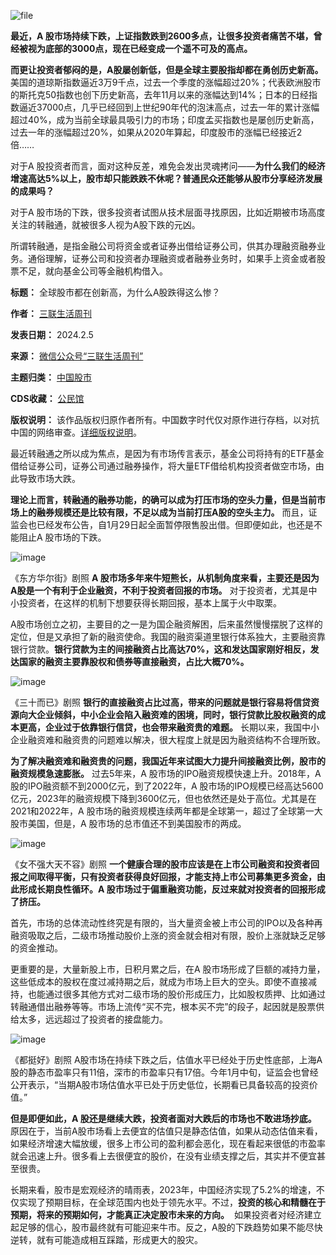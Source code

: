 ![file](https://chinadigitaltimes.net/chinese/files/2024/02/image-1707131801766.png)


**最近，A 股市场持续下跌，上证指数跌到2600多点，让很多投资者痛苦不堪，曾经被视为底部的3000点，现在已经变成一个遥不可及的高点。** 


**而更让投资者郁闷的是，A股屡创新低，但是全球主要股指却都在勇创历史新高。** 美国的道琼斯指数逼近3万9千点，过去一个季度的涨幅超过20%；代表欧洲股市的斯托克50指数也创下历史新高，去年11月以来的涨幅达到14%；日本的日经指数逼近37000点，几乎已经回到上世纪90年代的泡沫高点，过去一年的累计涨幅超过40%，成为当前全球最具吸引力的市场；印度孟买指数也是屡创历史新高，过去一年的涨幅超过20%，如果从2020年算起，印度股市的涨幅已经接近2倍……


对于A 股投资者而言，面对这种反差，难免会发出灵魂拷问——**为什么我们的经济增速高达5%以上，股市却只能跌跌不休呢？普通民众还能够从股市分享经济发展的成果吗？** 


对于A 股市场的下跌，很多投资者试图从技术层面寻找原因，比如近期被市场高度关注的转融通，就被很多人视为A股下跌的元凶。


所谓转融通，是指金融公司将资金或者证券出借给证券公司，供其办理融资融券业务。通俗理解，证券公司和投资者办理融资或者融券业务时，如果手上资金或者股票不足，就向基金公司等金融机构借入。




**标题：** 全球股市都在创新高，为什么A股跌得这么惨？  

**作者：** [三联生活周刊](https://chinadigitaltimes.net/space/三联生活周刊)  

**发表日期：** 2024.2.5  

**来源：** [微信公众号“三联生活周刊”](https://web.archive.org/web/https://mp.weixin.qq.com/s/oSyvo2VFYrcLlAjvz9ByhA)  

**主题归类：** [中国股市](https://chinadigitaltimes.net/space/中国股市)  

**CDS收藏：** [公民馆](https://chinadigitaltimes.net/space/%E5%85%AC%E6%B0%91%E9%A6%86)  

**版权说明：** 该作品版权归原作者所有。中国数字时代仅对原作进行存档，以对抗中国的网络审查。[详细版权说明](https://chinadigitaltimes.net/chinese/copyright)。


最近转融通之所以成为焦点，是因为有市场传言表示，基金公司将持有的ETF基金借给证券公司，证券公司通过融券操作，将大量ETF借给机构投资者做空市场，由此导致市场大跌。


**理论上而言，转融通的融券功能，的确可以成为打压市场的空头力量，但是当前市场上的融券规模还是比较有限，不足以成为当前打压A股的空头主力。** 而且，证监会也已经发布公告，自1月29日起全面暂停限售股出借。但即便如此，也还是不能阻止A 股市场的下跌。


![image](https://chinadigitaltimes.net/chinese/files/2024/02/post-704804-65c0c3e99e3c3.png)  

《东方华尔街》剧照
**A 股市场多年来牛短熊长，从机制角度来看，主要还是因为A股是一个有利于企业融资，不利于投资者回报的市场。** 对于投资者，尤其是中小投资者，在这样的机制下想要获得长期回报，基本上属于火中取栗。


A股市场创立之初，主要目的之一是为国企融资解困，后来虽然慢慢摆脱了这样的定位，但是又承担了新的融资使命。我国的融资渠道里银行体系独大，主要融资靠银行贷款。**银行贷款为主的间接融资占比高达70%，这和发达国家刚好相反，发达国家的融资主要靠股权和债券等直接融资，占比大概70%。** 


![image](https://chinadigitaltimes.net/chinese/files/2024/02/post-704804-65c0c3e9aa000.png)  

《三十而已》剧照
**银行的直接融资占比过高，带来的问题就是银行容易将信贷资源向大企业倾斜，中小企业会陷入融资难的困境，同时，银行贷款比股权融资的成本更高，企业过于依靠银行信贷，也会带来融资贵的难题。** 长期以来，我国中小企业融资难和融资贵的问题难以解决，很大程度上就是因为融资结构不合理所致。


**为了解决融资难和融资贵的问题，我国近年来试图大力提升间接融资比例，股市的融资规模急速膨胀。** 过去5年来，A 股市场的IPO融资规模快速上升。2018年，A股的IPO融资额不到2000亿元，到了2022年，A 股市场的IPO规模已经高达5600亿元，2023年的融资规模下降到3600亿元，但也依然还是处于高位。尤其是在2021和2022年，A 股市场的融资规模连续两年都是全球第一，超过了全球第一大股市美国，但是，A 股市场的总市值还不到美国股市的两成。


![image](https://chinadigitaltimes.net/chinese/files/2024/02/post-704804-65c0c3e9b5668.png)  

《女不强大天不容》剧照
**一个健康合理的股市应该是在上市公司融资和投资者回报之间取得平衡，只有投资者获得良好回报，才能支持上市公司募集更多资金，由此形成长期良性循环。A 股市场过于偏重融资功能，反过来就对投资者的回报形成了挤压。** 


首先，市场的总体流动性终究是有限的，当大量资金被上市公司的IPO以及各种再融资吸取之后，二级市场推动股价上涨的资金就会相对有限，股价上涨就缺乏足够的资金推动。


更重要的是，大量新股上市，日积月累之后，在A 股市场形成了巨额的减持力量，这些低成本的股权在度过减持期之后，就成为市场上巨大的空头。即使不直接减持，也能通过很多其他方式对二级市场的股价形成压力，比如股权质押、比如通过转融通借出融券等等。市场上流传“买不完，根本买不完”的段子，起因就是股票供给太多，远远超过了投资者的接盘能力。


![image](https://chinadigitaltimes.net/chinese/files/2024/02/post-704804-65c0c3e9c354c.png)  

《都挺好》剧照
A股市场在持续下跌之后，估值水平已经处于历史性底部，上海A 股的静态市盈率只有11倍，深市的市盈率只有17倍。今年1月中旬，证监会也曾经公开表示，“当期A股市场估值水平已处于历史低位，长期看已具备较高的投资价值。”


**但是即便如此，A 股还是继续大跌，投资者面对大跌后的市场也不敢进场抄底。** 原因在于，当前A股市场看上去便宜的估值只是静态估值，如果从动态估值来看，如果经济增速大幅放缓，很多上市公司的盈利都会恶化，现在看起来很低的市盈率就会迅速上升。很多看上去很便宜的股价，在没有业绩支撑之后，其实并不便宜甚至很贵。


长期来看，股市是宏观经济的晴雨表，2023年，中国经济实现了5.2%的增速，不仅实现了预期目标，在全球范围内也处于领先水平。不过，**投资的核心和精髓在于预期，将来的预期如何，才能真正决定股市未来的方向。**  如果投资者对经济建立起足够的信心，股市最终就有可能迎来牛市。反之，A股的下跌趋势如果不能尽快逆转，就有可能造成相互踩踏，形成更大的股灾。









